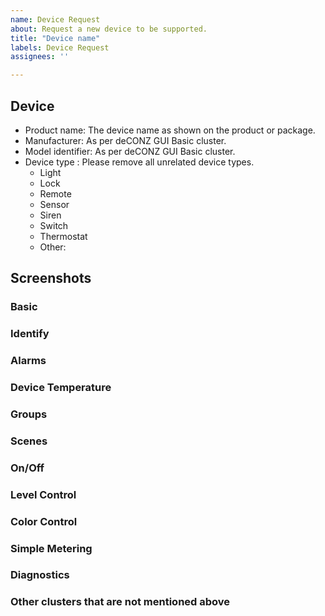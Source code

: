 ```yaml
---
name: Device Request
about: Request a new device to be supported.
title: "Device name"
labels: Device Request
assignees: ''

---
```


<!--
  !!!!! READ THIS FIRST: https://forum.phoscon.de/t/read-me-device-request-read-me/23/2 !!!!!!
  - Before requesting a device, please make sure to search the open and closed issues for any requests in the past.
  - Make sure not to remove any headers and fill the template completely. If you remove the headers, the issue will be auto-closed.
  - Sometimes devices have been requested before but are not implemented yet due to various reasons.
  - If there are no hits for your device, please proceed.
  - If you're unsure whether device support was already requested, please ask for advise in our Discord chat: https://discord.gg/QFhTxqN
-->

## Device

- Product name: The device name as shown on the product or package.
- Manufacturer: As per deCONZ GUI Basic cluster.
- Model identifier: As per deCONZ GUI Basic cluster.
- Device type : Please remove all unrelated device types. 
  - Light
  - Lock
  - Remote
  - Sensor
  - Siren
  - Switch
  - Thermostat
  - Other: 

<!--
  Please refer to https://github.com/dresden-elektronik/deconz-rest-plugin/wiki/Request-Device-Support
  on how the Basic Cluster attributes are obtained.
-->

## Screenshots

<!--
  Screenshots help to identify the device and its capabilities. Please refer to:
  https://github.com/dresden-elektronik/deconz-rest-plugin/wiki/Request-Device-Support
  for examples of the required screenshots.

  Required screenshots:
  - Endpoints and clusters of the node
  - Node Info panel

  In the Cluster Info panel press "read" button to retreive the values. Please note that at least "Manufacturer Name" and "Model Identifier" must be populated with data (therefore, must not be empty), otherwise that information will not be usable. For battery powered devices, after pressing read it is required to wake-up the device by pressing a button or any other means of interaction.
-->

<!--
  If available add screenshots of other clusters. Please Remove sections that are not available on your device.

  Relevant clusters are: Simple Metering, Electrical Measurement, Power Configuration, Thermostat, etc. You can typically spare Identify, Alarms, Device Temperature, On/Off. Please ensure data has been read prior to taking any screenshots.
-->

### Basic

### Identify

### Alarms

### Device Temperature

### Groups

### Scenes

### On/Off

### Level Control

### Color Control

### Simple Metering

### Diagnostics

### Other clusters that are not mentioned above

